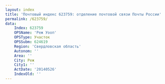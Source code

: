 ```yaml
---
layout: index
title: 'Почтовый индекс 623759: отделение почтовой связи Почты России'
permalink: /623759/
data:
    Index: 623759
    OPSName: 'Реж Уооп'
    OPSType: Участок
    OPSSubm: 624619
    Region: 'Свердловская область'
    Autonom: ''
    Area: ''
    City: Реж
    City1: ''
    ActDate: '20140526'
    IndexOld: ''
---
```

